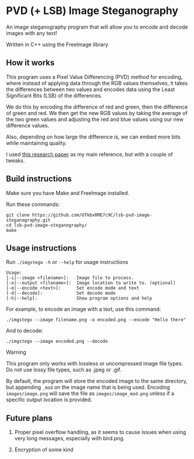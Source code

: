 # PVD (+ LSB) Image Steganography

An image steganography program that will allow you to encode and decode images with any text!

Written in C++ using the FreeImage library

## How it works

This program uses a Pixel Value Differencing (PVD) method for encoding, where instead of applying data through the RGB values themselves, it takes the differences between two values and encodes data using the Least Significant Bits (LSB) of the differences.

We do this by encoding the difference of red and green, then the difference of green and red. We then get the new RGB values by taking the average of the two green values and adjusting the red and blue values using our new difference values.

Also, depending on how large the difference is, we can embed more bits while maintaining quality.

I used [this research paper](https://doi.org/10.1098/rsos.161066) as my main reference, but with a couple of tweaks.

## Build instructions

Make sure you have Make and FreeImage installed.

Run these commands:

```
git clone https://github.com/UTkbxRME7c9C/lsb-pvd-image-steganography.git
cd lsb-pvd-image-steganography/
make
```

## Usage instructions

Run `./imgstego -h`  or `--help` for usage instructions

```
Usage:
[-i|--image <filename>]:   Image file to process.
[-o|--output <filename>]:  Image location to write to. (optional)
[-e|--encode <text>]:      Set encode mode and text
[-d|--decode]:             Set decode mode
[-h|--help]:               Show program options and help
```

For example, to encode an image with a text, use this command:

```
./imgstego --image filename.png -o encoded.png --encode "Hello there"
```

And to decode:

```
./imgstego --image encoded.png --decode
```

> [!WARNING]
> This program only works with lossless or uncompressed image file types. Do not use lossy file types, such as .jpeg or .gif.
> 
> By default, the program will store the encoded image to the same directory, but appending `_mod` on the image name that is being used. Encoding `images/image.png` will save the file as `images/image_mod.png` unless if a specific output location is provided.

## Future plans

1. Proper pixel overflow handling, as it seems to cause issues when using very long messages, especially with bird.png.

2. Encryption of some kind
